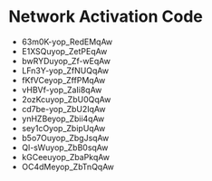 # Network Activation Code
* 63m0K-yop_RedEMqAw
* E1XSQuyop_ZetPEqAw
* bwRYDuyop_Zf-wEqAw
* LFn3Y-yop_ZfNUQqAw
* fKfVCeyop_ZffPMqAw
* vHBVf-yop_ZaIi8qAw
* 2ozKcuyop_ZbU0QqAw
* cd7be-yop_ZbU2IqAw
* ynHZBeyop_Zbii4qAw
* sey1cOyop_ZbipUqAw
* b5o7Ouyop_ZbgJsqAw
* Ql-sWuyop_ZbB0sqAw
* kGCeeuyop_ZbaPkqAw
* OC4dMeyop_ZbTnQqAw